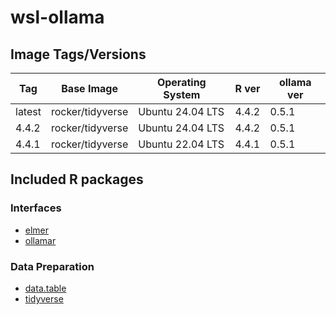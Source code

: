 # wsl-ollama

## Image Tags/Versions

| Tag    | Base Image       | Operating System | R ver | ollama ver |
|--------|------------------|------------------|-------|------------|
| latest | rocker/tidyverse | Ubuntu 24.04 LTS | 4.4.2 | 0.5.1      |
| 4.4.2  | rocker/tidyverse | Ubuntu 24.04 LTS | 4.4.2 | 0.5.1      |
| 4.4.1  | rocker/tidyverse | Ubuntu 22.04 LTS | 4.4.1 | 0.5.1      |


## Included R packages

### Interfaces
- [elmer](https://elmer.tidyverse.org/)
- [ollamar](https://hauselin.github.io/ollama-r/)

### Data Preparation
- [data.table](https://rdatatable.gitlab.io/data.table/)
- [tidyverse](https://www.tidyverse.org/)
